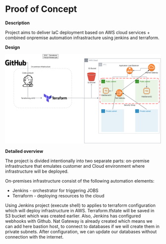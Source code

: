 # Proof of Concept
**Description**

Project aims to deliver IaC deployment based on AWS cloud services + combined onpremise automation infrastracture using jenkins and terraform.

**Design**

![Test Image 1](POC.png)

**Detailed overview**

The project is divided intentionally into two separate parts: on-premise infrastructure that emulates customer and Cloud environment where infrastructure will be deployed.

On-premises infrastructure consist of the following automation elements:
- Jenkins - orchestrator for triggering JOBS
- Terraform - deploying resources to the cloud

Using Jenkins project (execute shell) to applies to terraform configuration which will deploy infrastructure in AWS. Terraform.tfstate will be saved in S3 bucket which was created earlier. Also, Jenkins has configured webhooks with Github. Nat Gateway is already created which means we can add here bastion host, to connect to databases if we will create them in private subnets. After configuration, we can update our databases without connection with the internet.

